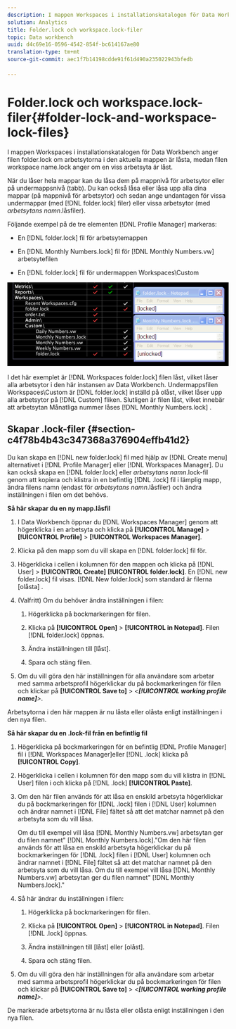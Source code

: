 ```yaml
---
description: I mappen Workspaces i installationskatalogen för Data Workbench anger filen folder.lock om arbetsytorna i den aktuella mappen är låsta, medan filen workspace name.lock anger om en viss arbetsyta är låst.
solution: Analytics
title: Folder.lock och workspace.lock-filer
topic: Data workbench
uuid: d4c69e16-0596-4542-854f-bc614167ae80
translation-type: tm+mt
source-git-commit: aec1f7b14198cdde91f61d490a235022943bfedb

---
```



# Folder.lock och workspace.lock-filer{#folder-lock-and-workspace-lock-files}

I mappen Workspaces i installationskatalogen för Data Workbench anger filen folder.lock om arbetsytorna i den aktuella mappen är låsta, medan filen workspace name.lock anger om en viss arbetsyta är låst.

När du låser hela mappar kan du låsa dem på mappnivå för arbetsytor eller på undermappsnivå (tabb). Du kan också låsa eller låsa upp alla dina mappar (på mappnivå för arbetsytor) och sedan ange undantagen för vissa undermappar (med [!DNL folder.lock] filer) eller vissa arbetsytor (med *arbetsytans namn*.låsfiler).

Följande exempel på de tre elementen [!DNL Profile Manager] markeras:

* En [!DNL folder.lock] fil för arbetsytemappen
* En [!DNL Monthly Numbers.lock] fil för [!DNL Monthly Numbers.vw] arbetsytefilen

* En [!DNL folder.lock] fil för undermappen Workspaces\Custom

![](assets/wsp_Locking_lockFiles.png)

I det här exemplet är [!DNL Workspaces folder.lock] filen låst, vilket låser alla arbetsytor i den här instansen av Data Workbench. Undermappsfilen Workspaces\Custom är [!DNL folder.lock] inställd på olåst, vilket låser upp alla arbetsytor på [!DNL Custom] fliken. Slutligen är filen låst, vilket innebär att arbetsytan Månatliga nummer låses [!DNL Monthly Numbers.lock] .

## Skapar .lock-filer {#section-c4f78b4b43c347368a376904effb41d2}

Du kan skapa en [!DNL new folder.lock] fil med hjälp av [!DNL Create menu] alternativet i [!DNL Profile Manager] eller [!DNL Workspaces Manager]. Du kan också skapa en [!DNL folder.lock] eller *arbetsytans namn*.lock-fil genom att kopiera och klistra in en befintlig [!DNL .lock] fil i lämplig mapp, ändra filens namn (endast för *arbetsytans namn*.låsfiler) och ändra inställningen i filen om det behövs.

**Så här skapar du en ny mapp.låsfil**

1. I Data Workbench öppnar du [!DNL Workspaces Manager] genom att högerklicka i en arbetsyta och klicka på **[!UICONTROL Manage]** > **[!UICONTROL Profile]** > **[!UICONTROL Workspaces Manager]**.
1. Klicka på den mapp som du vill skapa en [!DNL folder.lock] fil för.
1. Högerklicka i cellen i kolumnen för den mappen och klicka på [!DNL User] > **[!UICONTROL Create]** **[!UICONTROL folder.lock]**. En [!DNL new folder.lock] fil visas. [!DNL New folder.lock] som standard är filerna [olåsta] .
1. (Valfritt) Om du behöver ändra inställningen i filen:

   1. Högerklicka på bockmarkeringen för filen.
   1. Klicka på **[!UICONTROL Open]** > **[!UICONTROL in Notepad]**. Filen [!DNL folder.lock] öppnas.

   1. Ändra inställningen till [låst].
   1. Spara och stäng filen.

1. Om du vill göra den här inställningen för alla användare som arbetar med samma arbetsprofil högerklickar du på bockmarkeringen för filen och klickar på **[!UICONTROL Save to]** > *&lt;**[!UICONTROL working profile name]**>*.

Arbetsytorna i den här mappen är nu låsta eller olåsta enligt inställningen i den nya filen.

**Så här skapar du en .lock-fil från en befintlig fil**

1. Högerklicka på bockmarkeringen för en befintlig [!DNL Profile Manager] fil i [!DNL Workspaces Manager]eller [!DNL .lock] klicka på **[!UICONTROL Copy]**.
1. Högerklicka i cellen i kolumnen för den mapp som du vill klistra in [!DNL User] filen i och klicka på [!DNL .lock] **[!UICONTROL Paste]**.
1. Om den här filen används för att låsa en enskild arbetsyta högerklickar du på bockmarkeringen för [!DNL .lock] filen i [!DNL User] kolumnen och ändrar namnet i [!DNL File] fältet så att det matchar namnet på den arbetsyta som du vill låsa.

   Om du till exempel vill låsa [!DNL Monthly Numbers.vw] arbetsytan ger du filen namnet&quot; [!DNL Monthly Numbers.lock].&quot;Om den här filen används för att låsa en enskild arbetsyta högerklickar du på bockmarkeringen för [!DNL .lock] filen i [!DNL User] kolumnen och ändrar namnet i [!DNL File] fältet så att det matchar namnet på den arbetsyta som du vill låsa. Om du till exempel vill låsa [!DNL Monthly Numbers.vw] arbetsytan ger du filen namnet&quot; [!DNL Monthly Numbers.lock].&quot;

1. Så här ändrar du inställningen i filen:

   1. Högerklicka på bockmarkeringen för filen.
   1. Klicka på **[!UICONTROL Open]** > **[!UICONTROL in Notepad]**. Filen [!DNL .lock] öppnas.

   1. Ändra inställningen till [låst] eller [olåst].
   1. Spara och stäng filen.

1. Om du vill göra den här inställningen för alla användare som arbetar med samma arbetsprofil högerklickar du på bockmarkeringen för filen och klickar på **[!UICONTROL Save to]** > *&lt;**[!UICONTROL working profile name]**>*.

De markerade arbetsytorna är nu låsta eller olåsta enligt inställningen i den nya filen.
